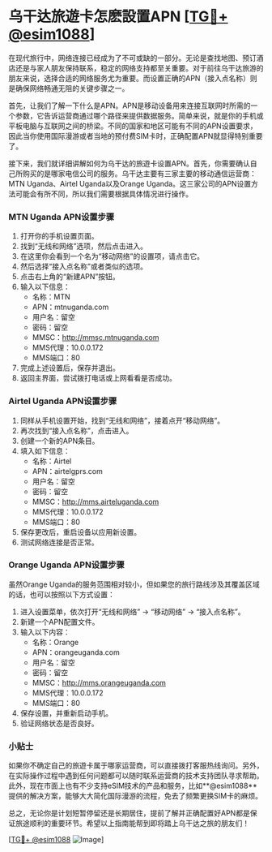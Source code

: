 # 乌干达旅遊卡怎麽設置APN [[TG💪+ @esim1088](https://t.me/s/esim1088)]

在现代旅行中，网络连接已经成为了不可或缺的一部分。无论是查找地图、预订酒店还是与家人朋友保持联系，稳定的网络支持都至关重要。对于前往乌干达旅游的朋友来说，选择合适的网络服务尤为重要。而设置正确的APN（接入点名称）则是确保网络畅通无阻的关键步骤之一。

首先，让我们了解一下什么是APN。APN是移动设备用来连接互联网时所需的一个参数，它告诉运营商通过哪个路径来提供数据服务。简单来说，就是你的手机或平板电脑与互联网之间的桥梁。不同的国家和地区可能有不同的APN设置要求，因此当你使用国际漫游或者当地的预付费SIM卡时，正确配置APN就显得特别重要了。

接下来，我们就详细讲解如何为乌干达的旅遊卡设置APN。首先，你需要确认自己所购买的是哪家电信公司的服务。乌干达主要有三家主要的移动通信运营商：MTN Uganda、Airtel Uganda以及Orange Uganda。这三家公司的APN设置方法可能会有所不同，所以我们需要根据具体情况进行操作。

### MTN Uganda APN设置步骤

1. 打开你的手机设置页面。
2. 找到“无线和网络”选项，然后点击进入。
3. 在这里你会看到一个名为“移动网络”的设置项，请点击它。
4. 然后选择“接入点名称”或者类似的选项。
5. 点击右上角的“新建APN”按钮。
6. 输入以下信息：
   - 名称：MTN
   - APN：mtnuganda.com
   - 用户名：留空
   - 密码：留空
   - MMSC：http://mmsc.mtnuganda.com
   - MMS代理：10.0.0.172
   - MMS端口：80
7. 完成上述设置后，保存并退出。
8. 返回主界面，尝试拨打电话或上网看看是否成功。

### Airtel Uganda APN设置步骤

1. 同样从手机设置开始，找到“无线和网络”，接着点开“移动网络”。
2. 再次找到“接入点名称”，点击进入。
3. 创建一个新的APN条目。
4. 填入如下信息：
   - 名称：Airtel
   - APN：airtelgprs.com
   - 用户名：留空
   - 密码：留空
   - MMSC：http://mms.airteluganda.com
   - MMS代理：10.0.0.172
   - MMS端口：80
5. 保存更改后，重启设备以应用新设置。
6. 测试网络连接是否正常。

### Orange Uganda APN设置步骤

虽然Orange Uganda的服务范围相对较小，但如果您的旅行路线涉及其覆盖区域的话，也可以按照以下方式设置：
1. 进入设置菜单，依次打开“无线和网络” -> “移动网络” -> “接入点名称”。
2. 新建一个APN配置文件。
3. 输入以下内容：
   - 名称：Orange
   - APN：orangeuganda.com
   - 用户名：留空
   - 密码：留空
   - MMSC：http://mms.orangeuganda.com
   - MMS代理：10.0.0.172
   - MMS端口：80
4. 保存设置，并重新启动手机。
5. 验证网络状态是否良好。

### 小贴士

如果你不确定自己的旅遊卡属于哪家运营商，可以直接拨打客服热线询问。另外，在实际操作过程中遇到任何问题都可以随时联系运营商的技术支持团队寻求帮助。此外，现在市面上也有不少支持eSIM技术的产品和服务，比如**@esim1088**提供的解决方案，能够大大简化国际漫游的流程，免去了频繁更换SIM卡的麻烦。

总之，无论你是计划短暂停留还是长期居住，提前了解并正确配置好APN都是保证旅途顺利的重要环节。希望以上指南能帮到即将踏上乌干达之旅的朋友们！

[[TG💪+ @esim1088](https://t.me/s/esim1088) ![Image](https://i.postimg.cc/4NQfJmqS/Snipaste-2025-05-13-00-14-12.png)]